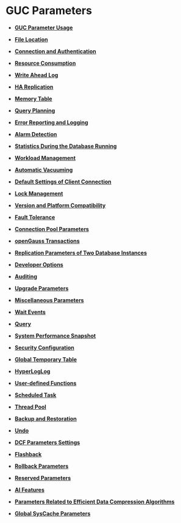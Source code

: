 # GUC Parameters<a name="EN-US_TOPIC_0289899843"></a>

-   **[GUC Parameter Usage](guc-parameter-usage.md)**  

-   **[File Location](file-location.md)**  

-   **[Connection and Authentication](connection-and-authentication.md)**  

-   **[Resource Consumption](resource-consumption.md)**  

-   **[Write Ahead Log](write-ahead-log.md)**  

-   **[HA Replication](ha-replication.md)**  

-   **[Memory Table](memory-table.md)**  

-   **[Query Planning](query-planning.md)**  

-   **[Error Reporting and Logging](error-reporting-and-logging.md)**  

-   **[Alarm Detection](alarm-detection.md)**  

-   **[Statistics During the Database Running](statistics-during-the-database-running.md)**  

-   **[Workload Management](workload-management.md)**  

-   **[Automatic Vacuuming](automatic-vacuuming.md)**  

-   **[Default Settings of Client Connection](default-settings-of-client-connection.md)**  

-   **[Lock Management](lock-management.md)**  

-   **[Version and Platform Compatibility](version-and-platform-compatibility.md)**  

-   **[Fault Tolerance](fault-tolerance.md)**  

-   **[Connection Pool Parameters](connection-pool-parameters.md)**  

-   **[openGauss Transactions](opengauss-transactions.md)**  

-   **[Replication Parameters of Two Database Instances](replication-parameters-of-two-database-instances.md)**  

-   **[Developer Options](developer-options.md)**  

-   **[Auditing](auditing.md)**  

-   **[Upgrade Parameters](upgrade-parameters.md)**  

-   **[Miscellaneous Parameters](miscellaneous-parameters.md)**  

-   **[Wait Events](wait-events-36.md)**  

-   **[Query](query-37.md)**  

-   **[System Performance Snapshot](system-performance-snapshot.md)**  

-   **[Security Configuration](security-configuration.md)**  

-   **[Global Temporary Table](global-temporary-table.md)**  

-   **[HyperLogLog](hyperloglog.md)**  

-   **[User-defined Functions](user-defined-functions-38.md)**  

-   **[Scheduled Task](scheduled-task.md)**  

-   **[Thread Pool](thread-pool.md)**  

-   **[Backup and Restoration](backup-and-restoration.md)**  

-   **[Undo](undo.md)**  

-   **[DCF Parameters Settings](dcf-parameters-settings.md)**  

-   **[Flashback](flashback.md)**  

-   **[Rollback Parameters](rollback-parameters.md)**  

-   **[Reserved Parameters](reserved-parameters.md)**  

-   **[AI Features](ai-features.md)**  

-   **[Parameters Related to Efficient Data Compression Algorithms](parameters-related-to-efficient-data-compression-algorithms.md)** 

-   **[Global SysCache Parameters](global-syscache-parameters.md)**  
